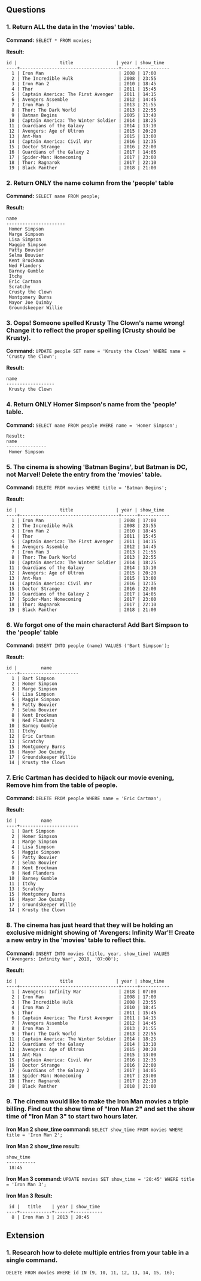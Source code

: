 ## Questions

### 1.  Return ALL the data in the 'movies' table.

**Command:**
```SELECT * FROM movies;```

**Result:**
```
id |                title                | year | show_time
----+-------------------------------------+------+-----------
  1 | Iron Man                            | 2008 | 17:00
  2 | The Incredible Hulk                 | 2008 | 23:55
  3 | Iron Man 2                          | 2010 | 18:45
  4 | Thor                                | 2011 | 15:45
  5 | Captain America: The First Avenger  | 2011 | 14:15
  6 | Avengers Assemble                   | 2012 | 14:45
  7 | Iron Man 3                          | 2013 | 21:55
  8 | Thor: The Dark World                | 2013 | 22:55
  9 | Batman Begins                       | 2005 | 13:40
 10 | Captain America: The Winter Soldier | 2014 | 18:25
 11 | Guardians of the Galaxy             | 2014 | 13:10
 12 | Avengers: Age of Ultron             | 2015 | 20:20
 13 | Ant-Man                             | 2015 | 13:00
 14 | Captain America: Civil War          | 2016 | 12:35
 15 | Doctor Strange                      | 2016 | 22:00
 16 | Guardians of the Galaxy 2           | 2017 | 14:05
 17 | Spider-Man: Homecoming              | 2017 | 23:00
 18 | Thor: Ragnarok                      | 2017 | 22:10
 19 | Black Panther                       | 2018 | 21:00
```
### 2.  Return ONLY the name column from the 'people' table

**Command:**
```SELECT name FROM people;```

**Result:**
```
name
----------------------
 Homer Simpson
 Marge Simpson
 Lisa Simpson
 Maggie Simpson
 Patty Bouvier
 Selma Bouvier
 Kent Brockman
 Ned Flanders
 Barney Gumble
 Itchy
 Eric Cartman
 Scratchy
 Crusty the Clown
 Montgomery Burns
 Mayor Joe Quimby
 Groundskeeper Willie
```
### 3.  Oops! Someone spelled Krusty The Clown's name wrong! Change it to reflect the proper spelling (Crusty should be Krusty).

**Command:**
```UPDATE people SET name = 'Krusty the Clown' WHERE name = 'Crusty the Clown';```

**Result:**
```
name
------------------
 Krusty the Clown
```
### 4.  Return ONLY Homer Simpson's name from the 'people' table.

**Command:**
```SELECT name FROM people WHERE name = 'Homer Simpson';```
```
Result:
name
---------------
 Homer Simpson
```
### 5.  The cinema is showing 'Batman Begins', but Batman is DC, not Marvel! Delete the entry from the 'movies' table.

**Command:**
```DELETE FROM movies WHERE title = 'Batman Begins';```

**Result:**
```
id |                title                | year | show_time
----+-------------------------------------+------+-----------
  1 | Iron Man                            | 2008 | 17:00
  2 | The Incredible Hulk                 | 2008 | 23:55
  3 | Iron Man 2                          | 2010 | 18:45
  4 | Thor                                | 2011 | 15:45
  5 | Captain America: The First Avenger  | 2011 | 14:15
  6 | Avengers Assemble                   | 2012 | 14:45
  7 | Iron Man 3                          | 2013 | 21:55
  8 | Thor: The Dark World                | 2013 | 22:55
 10 | Captain America: The Winter Soldier | 2014 | 18:25
 11 | Guardians of the Galaxy             | 2014 | 13:10
 12 | Avengers: Age of Ultron             | 2015 | 20:20
 13 | Ant-Man                             | 2015 | 13:00
 14 | Captain America: Civil War          | 2016 | 12:35
 15 | Doctor Strange                      | 2016 | 22:00
 16 | Guardians of the Galaxy 2           | 2017 | 14:05
 17 | Spider-Man: Homecoming              | 2017 | 23:00
 18 | Thor: Ragnarok                      | 2017 | 22:10
 19 | Black Panther                       | 2018 | 21:00
```
### 6.  We forgot one of the main characters! Add Bart Simpson to the 'people' table

**Command:**
```INSERT INTO people (name) VALUES ('Bart Simpson');```

**Result:**
```
id |         name
----+----------------------
  1 | Bart Simpson
  2 | Homer Simpson
  3 | Marge Simpson
  4 | Lisa Simpson
  5 | Maggie Simpson
  6 | Patty Bouvier
  7 | Selma Bouvier
  8 | Kent Brockman
  9 | Ned Flanders
 10 | Barney Gumble
 11 | Itchy
 12 | Eric Cartman
 13 | Scratchy
 15 | Montgomery Burns
 16 | Mayor Joe Quimby
 17 | Groundskeeper Willie
 14 | Krusty the Clown
```
### 7.  Eric Cartman has decided to hijack our movie evening, Remove him from the table of people.

**Command:**
```DELETE FROM people WHERE name = 'Eric Cartman';```

**Result:**
```
id |         name
----+----------------------
  1 | Bart Simpson
  2 | Homer Simpson
  3 | Marge Simpson
  4 | Lisa Simpson
  5 | Maggie Simpson
  6 | Patty Bouvier
  7 | Selma Bouvier
  8 | Kent Brockman
  9 | Ned Flanders
 10 | Barney Gumble
 11 | Itchy
 13 | Scratchy
 15 | Montgomery Burns
 16 | Mayor Joe Quimby
 17 | Groundskeeper Willie
 14 | Krusty the Clown
```
### 8.  The cinema has just heard that they will be holding an exclusive midnight showing of 'Avengers: Infinity War'!! Create a new entry in the 'movies' table to reflect this.

**Command:**
```INSERT INTO movies (title, year, show_time) VALUES ('Avengers: Infinity War', 2018, '07:00');```

**Result:**
```
id |                title                | year | show_time
----+-------------------------------------+------+-----------
  1 | Avengers: Infinity War              | 2018 | 07:00
  2 | Iron Man                            | 2008 | 17:00
  3 | The Incredible Hulk                 | 2008 | 23:55
  4 | Iron Man 2                          | 2010 | 18:45
  5 | Thor                                | 2011 | 15:45
  6 | Captain America: The First Avenger  | 2011 | 14:15
  7 | Avengers Assemble                   | 2012 | 14:45
  8 | Iron Man 3                          | 2013 | 21:55
  9 | Thor: The Dark World                | 2013 | 22:55
 11 | Captain America: The Winter Soldier | 2014 | 18:25
 12 | Guardians of the Galaxy             | 2014 | 13:10
 13 | Avengers: Age of Ultron             | 2015 | 20:20
 14 | Ant-Man                             | 2015 | 13:00
 15 | Captain America: Civil War          | 2016 | 12:35
 16 | Doctor Strange                      | 2016 | 22:00
 17 | Guardians of the Galaxy 2           | 2017 | 14:05
 18 | Spider-Man: Homecoming              | 2017 | 23:00
 19 | Thor: Ragnarok                      | 2017 | 22:10
 20 | Black Panther                       | 2018 | 21:00
```
### 9.  The cinema would like to make the Iron Man movies a triple billing. Find out the show time of "Iron Man 2" and set the show time of "Iron Man 3" to start two hours later.

**Iron Man 2 show_time command:**
```SELECT show_time FROM movies WHERE title = 'Iron Man 2';```

**Iron Man 2 show_time result:**
```
show_time
-----------
 18:45
```

**Iron Man 3 command:**
```UPDATE movies SET show_time = '20:45' WHERE title = 'Iron Man 3';```

**Iron Man 3 Result:**
```
 id |   title    | year | show_time
----+------------+------+-----------
  8 | Iron Man 3 | 2013 | 20:45
```
## Extension

### 1.  Research how to delete multiple entries from your table in a single command.

```
DELETE FROM movies WHERE id IN (9, 10, 11, 12, 13, 14, 15, 16);
```
